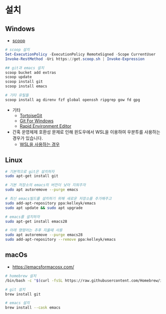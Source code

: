 # 설치


## Windows

- [scoop](https://scoop.sh/)

``` powershell
# scoop 설치
Set-ExecutionPolicy -ExecutionPolicy RemoteSigned -Scope CurrentUser
Invoke-RestMethod -Uri https://get.scoop.sh | Invoke-Expression

## git과 emacs 설치
scoop bucket add extras
scoop update
scoop install git
scoop install emacs

# 기타 유틸들
scoop install ag direnv fzf global openssh ripgrep gow fd gpg
```

- 기타
  - [TortoiseGit](https://tortoisegit.org)
  - [Git For Windows](https://gitforwindows.org/)
  - [Rapid Environment Editor](https://www.rapidee.com/en/about)
- 간혹 운영체제 호환성 문제로 인해 윈도우에서 WSL을 이용하여 우분투를 사용하는 경우가 있습니다.
  - [WSL을 사용하는 경우](https://lispkorea.github.io/etc/wsl/)

## Linux

``` sh
# 기본적으로 git은 설치하자
sudo apt-get install git

# 기본 저장소의 emacs의 버전이 낮아 지워주자
sudo apt autoremove --purge emacs

# 최신 emacs빌드를 설치하기 위해 새로운 저장소를 추가해주고
sudo add-apt-repository ppa:kelleyk/emacs
sudo apt update && sudo apt upgrade

# emacs를 설치하자
sudo apt-get install emacs28

# 아래 명령어는 추후 지울때 사용
sudo apt autoremove --purge emacs28
sudo add-apt-repository --remove ppa:kelleyk/emacs
```

## macOs

- <https://emacsformacosx.com/>

``` sh
# homebrew 설치
/bin/bash -c "$(curl -fsSL https://raw.githubusercontent.com/Homebrew/install/HEAD/install.sh)"

# git 설치
brew install git

# emacs 설치
brew install --cask emacs
```
